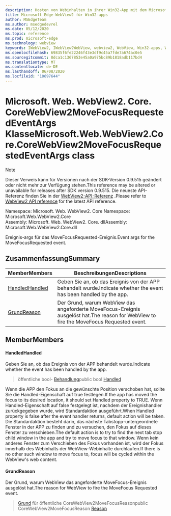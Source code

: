 ```yaml
---
description: Hosten von Webinhalten in ihrer Win32-App mit dem Microsoft Edge WebView2-Steuerelement
title: Microsoft Edge-WebView2 für Win32-apps
author: MSEdgeTeam
ms.author: msedgedevrel
ms.date: 05/12/2020
ms.topic: reference
ms.prod: microsoft-edge
ms.technology: webview
keywords: IWebView2, IWebView2WebView, webview2, WebView, Win32-apps, Win32, Edge, ICoreWebView2, ICoreWebView2Controller, Browser-Steuerelement, Edge-HTML
ms.openlocfilehash: 69835f6fe22246f43e3df9c45a7fde7a674ac0e5
ms.sourcegitcommit: 8dca1c1367853e45a0a975bc89b1818adb117bd4
ms.translationtype: MT
ms.contentlocale: de-DE
ms.lasthandoff: 06/08/2020
ms.locfileid: "10697644"
---
```

# <span data-ttu-id="ac95d-104">Microsoft. Web. WebView2. Core. CoreWebView2MoveFocusRequestedEventArgs Klasse</span><span class="sxs-lookup"><span data-stu-id="ac95d-104">Microsoft.Web.WebView2.Core.CoreWebView2MoveFocusRequestedEventArgs class</span></span> 

> [!NOTE]
> <span data-ttu-id="ac95d-105">Dieser Verweis kann für Versionen nach der SDK-Version 0.9.515 geändert oder nicht mehr zur Verfügung stehen.</span><span class="sxs-lookup"><span data-stu-id="ac95d-105">This reference may be altered or unavailable for releases after SDK version 0.9.515.</span></span> <span data-ttu-id="ac95d-106">Die neueste API-Referenz finden Sie in der [WebView2-API-Referenz](../../../webview2-api-reference.md) .</span><span class="sxs-lookup"><span data-stu-id="ac95d-106">Please refer to [WebView2 API reference](../../../webview2-api-reference.md) for the latest API reference.</span></span>

<span data-ttu-id="ac95d-107">Namespace: Microsoft. Web. WebView2. Core </span><span class="sxs-lookup"><span data-stu-id="ac95d-107">Namespace: Microsoft.Web.WebView2.Core</span></span>\
<span data-ttu-id="ac95d-108">Assembly: Microsoft. Web. WebView2. Core. dll</span><span class="sxs-lookup"><span data-stu-id="ac95d-108">Assembly: Microsoft.Web.WebView2.Core.dll</span></span>

<span data-ttu-id="ac95d-109">Ereignis-args für das MoveFocusRequested-Ereignis.</span><span class="sxs-lookup"><span data-stu-id="ac95d-109">Event args for the MoveFocusRequested event.</span></span>

## <span data-ttu-id="ac95d-110">Zusammenfassung</span><span class="sxs-lookup"><span data-stu-id="ac95d-110">Summary</span></span>

 <span data-ttu-id="ac95d-111">Member</span><span class="sxs-lookup"><span data-stu-id="ac95d-111">Members</span></span>                        | <span data-ttu-id="ac95d-112">Beschreibungen</span><span class="sxs-lookup"><span data-stu-id="ac95d-112">Descriptions</span></span>
--------------------------------|---------------------------------------------
[<span data-ttu-id="ac95d-113">Handled</span><span class="sxs-lookup"><span data-stu-id="ac95d-113">Handled</span></span>](#handled) | <span data-ttu-id="ac95d-114">Geben Sie an, ob das Ereignis von der APP behandelt wurde.</span><span class="sxs-lookup"><span data-stu-id="ac95d-114">Indicate whether the event has been handled by the app.</span></span>
[<span data-ttu-id="ac95d-115">Grund</span><span class="sxs-lookup"><span data-stu-id="ac95d-115">Reason</span></span>](#reason) | <span data-ttu-id="ac95d-116">Der Grund, warum WebView das angeforderte MoveFocus-Ereignis ausgelöst hat.</span><span class="sxs-lookup"><span data-stu-id="ac95d-116">The reason for WebView to fire the MoveFocus Requested event.</span></span>

## <span data-ttu-id="ac95d-117">Member</span><span class="sxs-lookup"><span data-stu-id="ac95d-117">Members</span></span>

#### <span data-ttu-id="ac95d-118">Handled</span><span class="sxs-lookup"><span data-stu-id="ac95d-118">Handled</span></span> 

<span data-ttu-id="ac95d-119">Geben Sie an, ob das Ereignis von der APP behandelt wurde.</span><span class="sxs-lookup"><span data-stu-id="ac95d-119">Indicate whether the event has been handled by the app.</span></span>

> <span data-ttu-id="ac95d-120">öffentliche bool- [Behandlung](#handled)</span><span class="sxs-lookup"><span data-stu-id="ac95d-120">public bool [Handled](#handled)</span></span>

<span data-ttu-id="ac95d-121">Wenn die APP den Fokus an die gewünschte Position verschoben hat, sollte Sie die Handled-Eigenschaft auf true festlegen.</span><span class="sxs-lookup"><span data-stu-id="ac95d-121">If the app has moved the focus to its desired location, it should set Handled property to TRUE.</span></span> <span data-ttu-id="ac95d-122">Wenn Handled-Eigenschaft auf false festgelegt ist, nachdem der Ereignishandler zurückgegeben wurde, wird Standardaktion ausgeführt.</span><span class="sxs-lookup"><span data-stu-id="ac95d-122">When Handled property is false after the event handler returns, default action will be taken.</span></span> <span data-ttu-id="ac95d-123">Die Standardaktion besteht darin, das nächste Tabstopp-untergeordnete Fenster in der APP zu finden und zu versuchen, den Fokus auf dieses Fenster zu verschieben.</span><span class="sxs-lookup"><span data-stu-id="ac95d-123">The default action is to try to find the next tab stop child window in the app and try to move focus to that window.</span></span> <span data-ttu-id="ac95d-124">Wenn kein anderes Fenster zum Verschieben des Fokus vorhanden ist, wird der Fokus innerhalb des Webinhalts der WebView-Webinhalte durchlaufen.</span><span class="sxs-lookup"><span data-stu-id="ac95d-124">If there is no other such window to move focus to, focus will be cycled within the WebView's web content.</span></span>

#### <span data-ttu-id="ac95d-125">Grund</span><span class="sxs-lookup"><span data-stu-id="ac95d-125">Reason</span></span> 

<span data-ttu-id="ac95d-126">Der Grund, warum WebView das angeforderte MoveFocus-Ereignis ausgelöst hat.</span><span class="sxs-lookup"><span data-stu-id="ac95d-126">The reason for WebView to fire the MoveFocus Requested event.</span></span>

> <span data-ttu-id="ac95d-127">[Grund](#reason) für öffentliche CoreWebView2MoveFocusReason</span><span class="sxs-lookup"><span data-stu-id="ac95d-127">public CoreWebView2MoveFocusReason [Reason](#reason)</span></span>

